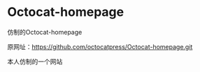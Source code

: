 # Octocat-homepage
仿制的Octocat-homepage

原网址：<https://github.com/octocatpress/Octocat-homepage.git>

本人仿制的一个网站
